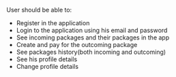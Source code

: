 User should be able to:

- Register in the application
- Login to the application using his email and password
- See incoming packages and their packages in the app
- Create and pay for the outcoming package
- See packages history(both incoming and outcoming)
- See his profile details
- Change profile details